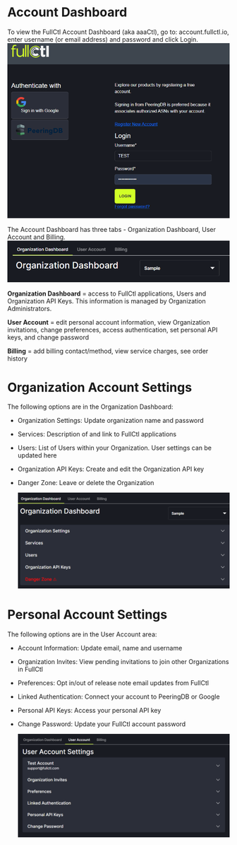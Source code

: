 # Account Dashboard

To view the FullCtl Account Dashboard (aka aaaCtl), go to: account.fullctl.io, enter username (or email address)  and password and click Login. 
   ![](img/userpass.png)

The Account Dashboard has three tabs - Organization Dashboard, User Account and Billing. 
   ![](img/threetabs.png)

**Organization Dashboard** = access to FullCtl applications, Users and Organization API Keys. This information is managed by Organization Administrators. 

**User Account** = edit personal account information, view Organization invitations, change preferences, access authentication, set personal API keys, and change password

**Billing** = add billing contact/method, view service charges, see order history

# Organization Account Settings
The following options are in the  Organization Dashboard:
- Organization Settings: Update organization name and password
- Services: Description of and link to FullCtl applications
- Users: List of Users within your Organization. User settings can be updated here
- Organization API Keys: Create and edit the Organization API key
- Danger Zone: Leave or delete the Organization
  
   ![](img/orgtab.png)
   
# Personal Account Settings
The following options are in the User Account area:
- Account Information: Update email, name and username 
- Organization Invites: View pending invitations to join other Organizations in FullCtl
- Preferences: Opt in/out of release note email updates from FullCtl 
- Linked Authentication: Connect your account to PeeringDB or Google
- Personal API Keys: Access your personal API key
- Change Password: Update your FullCtl account password
  
   ![](img/usertab.png)

